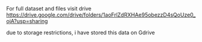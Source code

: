 For full dataset and files visit drive
https://drive.google.com/drive/folders/1aoFrlZdRXHAe95obezzD4sQoUze0_ojA?usp=sharing

due to storage restrictions, i have stored this data on Gdrive
